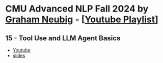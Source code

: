 # CMU Advanced NLP Fall 2024 by [Graham Neubig](https://www.linkedin.com/in/graham-neubig-10b41616b/) - [[Youtube Playlist](https://www.youtube.com/playlist?list=PL8PYTP1V4I8D4BeyjwWczukWq9d8PNyZp)]

## 15 - Tool Use and LLM Agent Basics 
- [Youtube](https://www.youtube.com/watch?v=a3SjRsqV9ZA&t=11s&ab_channel=GrahamNeubig)
- [slides](https://www.phontron.com/class/anlp-fall2024/assets/slides/anlp-15-tooluse-agentbasics.pdf)
